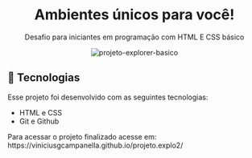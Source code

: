 <h1 align="center"> Ambientes únicos para você! </h1>

<p align="center">
Desafio para iniciantes em programação com HTML E CSS básico <br/>


<p align="center">
  <img alt="projeto-explorer-basico" src="">
</p>

## 🚀 Tecnologias

Esse projeto foi desenvolvido com as seguintes tecnologias:

- HTML e CSS
- Git e Github

<p> Para acessar o projeto finalizado acesse em: https://viniciusgcampanella.github.io/projeto.explo2/ </p>
